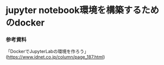 # jupyter notebook環境を構築するためのdocker

### 参考資料
「DockerでJupyterLabの環境を作ろう」
(https://www.idnet.co.jp/column/page_187.html)
